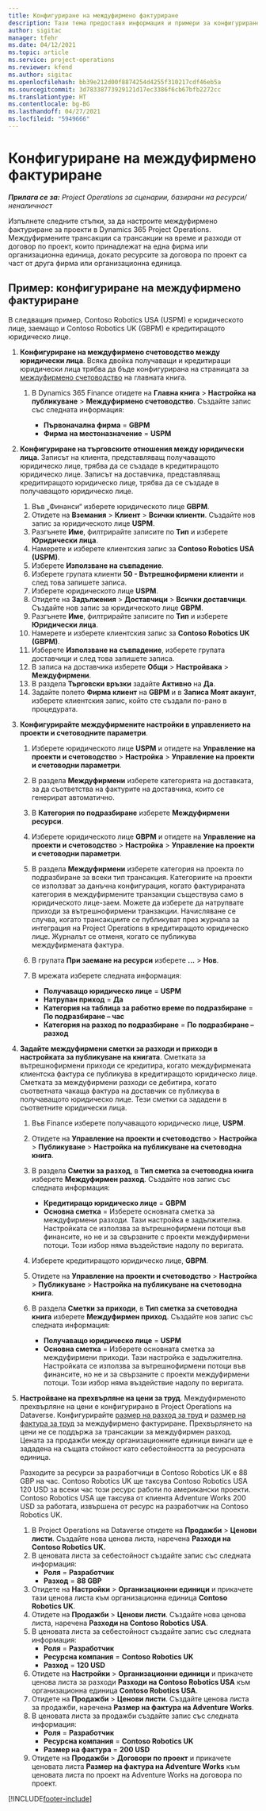 ```yaml
---
title: Конфигуриране на междуфирмено фактуриране
description: Тази тема предоставя информация и примери за конфигуриране на междуфирмено фактуриране за проекти.
author: sigitac
manager: tfehr
ms.date: 04/12/2021
ms.topic: article
ms.service: project-operations
ms.reviewer: kfend
ms.author: sigitac
ms.openlocfilehash: bb39e212d00f8874254d4255f310217cdf46eb5a
ms.sourcegitcommit: 3d78338773929121d17ec3386f6cb67bfb2272cc
ms.translationtype: HT
ms.contentlocale: bg-BG
ms.lasthandoff: 04/27/2021
ms.locfileid: "5949666"
---
```

# <a name="configure-intercompany-invoicing"></a>Конфигуриране на междуфирмено фактуриране

_**Прилага се за:** Project Operations за сценарии, базирани на ресурси/неналичност_

Изпълнете следните стъпки, за да настроите междуфирмено фактуриране за проекти в Dynamics 365 Project Operations. Междуфирмените трансакции са трансакции на време и разходи от договор по проект, които принадлежат на една фирма или организационна единица, докато ресурсите за договора по проект са част от друга фирма или организационна единица.

## <a name="example-configure-intercompany-invoicing"></a>Пример: конфигуриране на междуфирмено фактуриране

В следващия пример, Contoso Robotics USA (USPM) е юридическото лице, заемащо и Contoso Robotics UK (GBPM) е кредитиращото юридическо лице. 

1. **Конфигуриране на междуфирмено счетоводство между юридически лица**. Всяка двойка получаващи и кредитиращи юридически лица трябва да бъде конфигурирана на страницата за [междуфирмено счетоводство](/dynamics365/finance/general-ledger/intercompany-accounting-setup) на главната книга.
    
    1. В Dynamics 365 Finance отидете на **Главна книга** > **Настройка на публикуване** > **Междуфирмено счетоводство**. Създайте запис със следната информация:

        - **Първоначална фирма** = **GBPM**
        - **Фирма на местоназначение** = **USPM**

2. **Конфигуриране на търговските отношения между юридически лица**. Записът на клиента, представляващ получаващото юридическо лице, трябва да се създаде в кредитиращото юридическо лице. Записът на доставчика, представляващ кредитиращото юридическо лице, трябва да се създаде в получаващото юридическо лице.

     1. Във „Финанси“ изберете юридическото лице **GBPM**.
     2. Отидете на **Вземания** > **Клиент** > **Всички клиенти**. Създайте нов запис за юридическото лице **USPM**.
     3. Разгънете **Име**, филтрирайте записите по **Тип** и изберете **Юридически лица**. 
     4. Намерете и изберете клиентския запис за **Contoso Robotics USA (USPM)**.
     5. Изберете **Използване на съвпадение**. 
     6. Изберете групата клиенти **50 - Вътрешнофирмени клиенти** и след това запишете записа.
     7. Изберете юридическото лице **USPM**.
     8. Отидете на **Задължения** > **Доставчици** > **Всички доставчици**. Създайте нов запис за юридическото лице **GBPM**.
     9. Разгънете **Име**, филтрирайте записите по **Тип** и изберете **Юридически лица**. 
     10. Намерете и изберете клиентския запис за **Contoso Robotics UK (GBPM)**.
     11. Изберете **Използване на съвпадение**, изберете групата доставчици и след това запишете записа.
     12. В записа на доставчика изберете **Общи** > **Настройвака** > **Междуфирмени**.
     13. В раздела **Търговски връзки** задайте **Активно** на **Да**.
     14. Задайте полето **Фирма клиент** на **GBPM** и в **Записа Моят акаунт**, изберете клиентския запис, който сте създали по-рано в процедурата.

3. **Конфигурирайте междуфирмените настройки в управлението на проекти и счетоводните параметри**. 

    1. Изберете юридическото лице **USPM** и отидете на **Управление на проекти и счетоводство** > **Настройка** > **Управление на проекти и счетоводни параметри**.
    2. В раздела **Междуфирмени** изберете категорията на доставката, за да съответства на фактурите на доставчика, които се генерират автоматично.
    3. В **Категория по подразбиране** изберете **Междуфирмени ресурси**.
    4. Изберете юридическото лице **GBPM** и отидете на **Управление на проекти и счетоводство** > **Настройка** > **Управление на проекти и счетоводни параметри**.
    5. В раздела **Междуфирмени** изберете категория на проекта по подразбиране за всеки тип трансакция. Категориите на проекти се използват за данъчна конфигурация, когато фактурираната категория в междуфирмените транзакции съществува само в юридическото лице-заем. Можете да изберете да натрупвате приходи за вътрешнофирмени транзакции. Начисляване се случва, когато трансакциите се публикуват през журнала за интеграция на Project Operations в кредитиращото юридическо лице. Журналът се отменя, когато се публикува междуфирмената фактура.
    6. В групата **При заемане на ресурси** изберете **...** > **Нов**. 
    7. В мрежата изберете следната информация:

          - **Получаващо юридическо лице** = **USPM**
          - **Натрупан приход** = **Да**
          - **Категория на таблица за работно време по подразбиране** = **По подразбиране – час**
          - **Категория на разход по подразбиране** = **По подразбиране – разход**

4. **Задайте междуфирмени сметки за разходи и приходи в настройката за публикуване на книгата**. Сметката за вътрешнофирмени приходи се кредитира, когато междуфирмената клиентска фактура се публикува в кредитиращото юридическо лице. Сметката за междуфирмени разходи се дебитира, когато съответната чакаща фактура на доставчик се публикува в получаващото юридическо лице. Тези сметки са зададени в съответните юридически лица. 
      
     1. Във Finance изберете получаващото юридическо лице, **USPM**. 
     2. Отидете на **Управление на проекти и счетоводство** > **Настройка** > **Публикуване** > **Настройка на публикуване на счетоводна книга**. 
     3. В раздела **Сметки за разход**, в **Тип сметка за счетоводна книга** изберете **Междуфирмен разход**. Създайте нов запис със следната информация:
      
        - **Кредитиращо юридическо лице** = **GBPM**
        - **Основна сметка** = Изберете основната сметка за междуфирмени разходи. Тази настройка е задължителна. Настройката се използва за вътрешнофирмени потоци във финансите, но не и за свързаните с проекти междуфирмени потоци. Този избор няма въздействие надолу по веригата. 
        
     4. Изберете кредитиращото юридическо лице, **GBPM**. 
     5. Отидете на **Управление на проекти и счетоводство** > **Настройка** > **Публикуване** > **Настройка на публикуване на счетоводна книга**. 
     6. В раздела **Сметки за приходи**, в **Тип сметка за счетоводна книга** изберете **Междуфирмен приход**. Създайте нов запис със следната информация:

        - **Получаващо юридическо лице** = **USPM**
        - **Основна сметка** = Изберете основната сметка за междуфирмени приходи. Тази настройка е задължителна. Настройката се използва за вътрешнофирмени потоци във финансите, но не и за свързаните с проекти междуфирмени потоци. Този избор няма въздействие надолу по веригата. 

5. **Настройване на прехвърляне на цени за труд**. Междуфирменото прехвърляне на цени е конфигурирано в Project Operations на Dataverse. Конфигурирайте [размер на разход за труд](../pricing-costing/set-up-labor-cost-rate.md#transfer-pricing-and-costs-for-resources-outside-of-your-division-or-legal-entity) и [размер на фактура за труд](../pricing-costing/set-up-labor-bill-rate.md#transfer-pricing-or-set-up-bill-rates-for-resources-from-other-organizational-units-or-divisions) за междуфирмено фактуриране. Прехвърлянето на цени не се поддържа за трансакции за междуфирмен разход. Цената за продажби между организационните единици винаги ще е зададена на същата стойност като себестойността за ресурсната единица.

      Разходите за ресурси за разработчици в Contoso Robotics UK е 88 GBP на час. Contoso Robotics UK ще таксува Contoso Robotics USA 120 USD за всеки час този ресурс работи по американски проекти. Contoso Robotics USA ще таксува от клиента Adventure Works 200 USD за работата, извършена от ресурс на разработчик на Contoso Robotics UK.

      1. В Project Operations на Dataverse отидете на **Продажби** > **Ценови листи**. Създайте нова ценова листа, наречена **Разходи на Contoso Robotics UK.** 
      2. В ценовата листа за себестойност създайте запис със следната информация:
         - **Роля** = **Разработчик**
         - **Разход** = **88 GBP**
      3. Отидете на **Настройки** > **Организационни единици** и прикачете тази ценова листа към организационна единица **Contoso Robotics UK**.
      4. Отидете на **Продажби** > **Ценови листи**. Създайте нова ценова листа, наречена **Разходи на Contoso Robotics USA**. 
      5. В ценовата листа за себестойност създайте запис със следната информация:
          - **Роля** = **Разработчик**
          - **Ресурсна компания** = **Contoso Robotics UK**
          - **Разход** = **120 USD**
      6. Отидете на **Настройки** > **Организационни единици** и прикачете ценова листа за разходи **Разходи на Contoso Robotics USA** към организационна единица **Contoso Robotics USA**.
      7. Отидете на **Продажби** > **Ценови листи**. Създайте ценова листа за продажби, наречена **Размер на фактура на Adventure Works**. 
      8. В ценовата листа за продажби създайте запис със следната информация:
          - **Роля** = **Разработчик**
          - **Ресурсна компания** = **Contoso Robotics UK**
          - **Размер на фактура** = **200 USD**
      9. Отидете на **Продажби** > **Договори по проект** и прикачете ценовата листа **Размер на фактура на Adventure Works** към ценовата листа по проект на Adventure Works на договора по проект.


[!INCLUDE[footer-include](../includes/footer-banner.md)]
